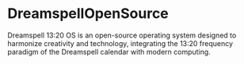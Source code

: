 # DreamspellOpenSource
Dreamspell 13:20 OS is an open-source operating system designed to harmonize creativity and technology, integrating the 13:20 frequency paradigm of the Dreamspell calendar with modern computing.
